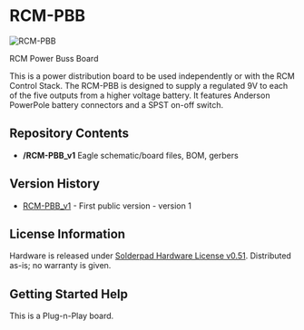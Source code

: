 # RCM-PBB

![RCM-PBB](http://engineering3.org/wp-content/uploads/GitHub/RCM-PBB.jpg)

RCM Power Buss Board

This is a power distribution board to be used independently or with the RCM Control Stack. The RCM-PBB is designed to supply a regulated 9V to each of the five outputs from a higher voltage battery. It features Anderson PowerPole battery connectors and a SPST on-off switch.


Repository Contents
-------------------

* **/RCM-PBB_v1** Eagle schematic/board files, BOM, gerbers


Version History
---------------
* [RCM-PBB_v1](https://github.com/Engineering-3/RCM-PBB/tree/master/RCM-PBB_v1) - First public version - version 1 


License Information
-------------------
Hardware is released under [Solderpad Hardware License v0.51](http://solderpad.org/licenses/SHL-0.51/).
Distributed as-is; no warranty is given.


Getting Started Help
--------------------
This is a Plug-n-Play board.
